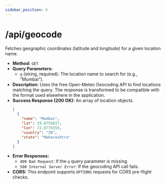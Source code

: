 ```yaml
---
sidebar_position: 4
---
```


# /api/geocode

Fetches geographic coordinates (latitude and longitude) for a given location name.

- **Method:** `GET`
- **Query Parameters:**
  - `q` (string, required): The location name to search for (e.g., "Mumbai").
- **Description:** Uses the free Open-Meteo Geocoding API to find locations matching the query. The response is transformed to be compatible with the format used elsewhere in the application.
- **Success Response (200 OK):**
  An array of location objects.
  ```json
  [
    {
      "name": "Mumbai",
      "lat": 19.0759837,
      "lon": 72.8776559,
      "country": "IN",
      "state": "Maharashtra"
    }
  ]
  ```
- **Error Responses:**
  - `400 Bad Request`: If the `q` query parameter is missing.
  - `500 Internal Server Error`: If the geocoding API call fails.
- **CORS:** This endpoint supports `OPTIONS` requests for CORS pre-flight checks.
